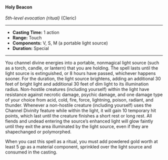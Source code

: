 #### Holy Beacon
*5th-level evocation* *(ritual)* (Cleric)
___
- **Casting Time:** 1 action
- **Range:** Touch
- **Components:** V, S, M (a portable light source)
- **Duration:** Special
---
You channel divine energies into a portable, nonmagical light source (such as a torch, candle, or lantern) that you are holding. The spell lasts until the light source is extinguished, or 8 hours have passed, whichever happens sooner. For the duration, the light source brightens, adding an additional 30 feet of bright light and additional 30 feet of dim light to its illumination radius. Non-hostile creatures (including yourself) within the light have resistance against necrotic damage, psychic damage, and one damage type of your choice from acid, cold, fire, force, lightning, poison, radiant, and thunder. Whenever a non-hostile creature (including yourself) uses the Channel Divinity feature while within the light, it will gain 10 temporary hit points, which last until the creature finishes a short rest or long rest. All fiends and undead entering the source’s enhanced light will glow faintly until they exit the area illuminated by the light source, even if they are shapechanged or polymorphed.

When you cast this spell as a ritual, you must add powdered gold worth at least 5 gp as a material component, sprinkled over the light source and consumed in the casting.
